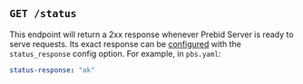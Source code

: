 ## `GET /status`

This endpoint will return a 2xx response whenever Prebid Server is ready to serve requests.
Its exact response can be [configured](../developers/configuration.md) with the `status_response`
config option. For example, in `pbs.yaml`:

```yaml
status-response: "ok"
```